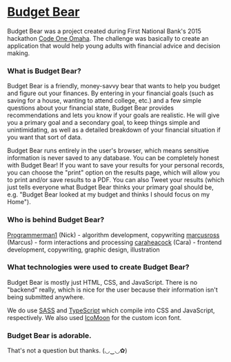 # [Budget Bear](http://budgetbear.azurewebsites.net/)

Budget Bear was a project created during First National Bank's 2015 hackathon [Code One Omaha](http://www.codeoneomaha.com/). The challenge was basically to create an application that would help young adults with financial advice and decision making.

### What is Budget Bear?

Budget Bear is a friendly, money-savvy bear that wants to help you budget and figure out your finances. By entering in your financial goals (such as saving for a house, wanting to attend college, etc.) and a few simple questions about your financial state, Budget Bear provides recommendations and lets you know if your goals are realistic. He will give you a primary goal and a secondary goal, to keep things simple and unintimidating, as well as a detailed breakdown of your financial situation if you want that sort of data.

Budget Bear runs entirely in the user's browser, which means sensitive information is never saved to any database. You can be completely honest with Budget Bear! If you want to save your results for your personal records, you can choose the "print" option on the results page, which will allow you to print and/or save results to a PDF. You can also Tweet your results (which just tells everyone what Budget Bear thinks your primary goal should be, e.g. "Budget Bear looked at my budget and thinks I should focus on my Home").

### Who is behind Budget Bear?

[Programmerman1](/Programmerman1) (Nick) - algorithm development, copywriting
[marcusross](/marcusross) (Marcus) - form interactions and processing
[caraheacock](/caraheacock) (Cara) - frontend development, copywriting, graphic design, illustration

### What technologies were used to create Budget Bear?

Budget Bear is mostly just HTML, CSS, and JavaScript. There is no "backend" really, which is nice for the user because their information isn't being submitted anywhere.

We do use [SASS](http://sass-lang.com/) and [TypeScript](https://www.typescriptlang.org/) which compile into CSS and JavaScript, respectively. We also used [IcoMoon](https://icomoon.io/) for the custom icon font.

### Budget Bear is adorable.

That's not a question but thanks. (◡‿◡✿)
